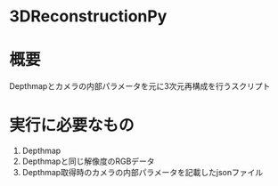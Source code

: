 # 3DReconstructionPy
# 概要
Depthmapとカメラの内部パラメータを元に3次元再構成を行うスクリプト
# 実行に必要なもの
1. Depthmap
2. Depthmapと同じ解像度のRGBデータ
3. Depthmap取得時のカメラの内部パラメータを記載したjsonファイル
   
